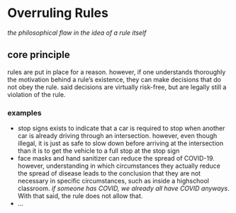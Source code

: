 # Overruling Rules

*the philosophical flaw in the idea of a rule itself*

## core principle

rules are put in place for a reason. however, if one understands thoroughly the motivation behind a rule’s existence, they can make decisions that do not obey the rule. said decisions are virtually risk-free, but are legally still a violation of the rule.

### examples

- stop signs exists to indicate that a car is required to stop when another car is already driving through an intersection. however, even though illegal, it is just as safe to slow down before arriving at the intersection than it is to get the vehicle to a full stop at the stop sign
- face masks and hand sanitizer can reduce the spread of COVID-19. however, understanding in which circumstances they actually reduce the spread of disease leads to the conclusion that they are not necessary in specific circumstances, such as inside a highschool classroom. *if someone has COVID, we already all have COVID anyways*. With that said, the rule does not allow that.
- ...